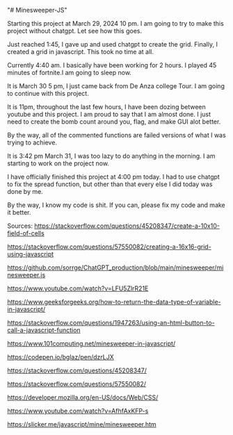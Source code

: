 "# Minesweeper-JS"

Starting this project at March 29, 2024 10 pm. I am going to try to make this project without chatgpt. Let see how this goes.

Just reached 1:45, I gave up and used chatgpt to create the grid. Finally, I created a grid in javascript. This took no time at all.

Currently 4:40 am. I basically have been working for 2 hours. I played 45 minutes of fortnite.I am going to sleep now.


It is March 30 5 pm, I just came back from De Anza college Tour. I am going to continue with this project.

It is 11pm, throughout the last few hours, I have been dozing between youtube and this project. I am proud to say that I am almost done. I just need to create the bomb count around you, flag, and make GUI alot better.

By the way, all of the commented functions are failed versions of what I was trying to achieve.


It is 3:42 pm March 31, I was too lazy to do anything in the morning. I am starting to work on the project now.

I have officially finished this project at 4:00 pm today. I had to use chatgpt to fix the spread function, but other than that every else I did today was done by me.

By the way, I know my code is shit. If you can, please fix my code and make it better.

Sources:
https://stackoverflow.com/questions/45208347/create-a-10x10-field-of-cells

https://stackoverflow.com/questions/57550082/creating-a-16x16-grid-using-javascript

https://github.com/sorrge/ChatGPT_production/blob/main/minesweeper/minesweeper.js

https://www.youtube.com/watch?v=LFU5ZlrR21E

https://www.geeksforgeeks.org/how-to-return-the-data-type-of-variable-in-javascript/

https://stackoverflow.com/questions/1947263/using-an-html-button-to-call-a-javascript-function

https://www.101computing.net/minesweeper-in-javascript/

https://codepen.io/bglaz/pen/dzrLJX

https://stackoverflow.com/questions/45208347/


https://stackoverflow.com/questions/57550082/


https://developer.mozilla.org/en-US/docs/Web/CSS/


https://www.youtube.com/watch?v=AfhfAxKFP-s

https://slicker.me/javascript/mine/minesweeper.htm

